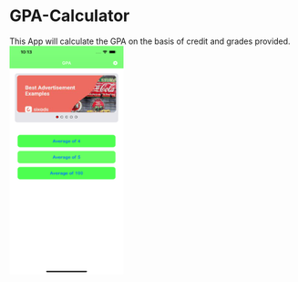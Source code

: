 # GPA-Calculator
This App will calculate the GPA on the basis of credit and grades provided.<br>
<img src = "https://github.com/mksmanish/GPA-Calculator/blob/main/Sreenshot/Simulator%20Screen%20Shot%20-%20iPhone%2012%20Pro%20Max%20-%202021-08-22%20at%2010.13.35.png" width="200" height="400" >
